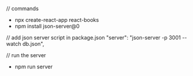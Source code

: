 // commands
- npx create-react-app react-books
- npm install json-server@0

// add json server script in package.json
     "server": "json-server -p 3001 --watch db.json",

// run the server
- npm run server